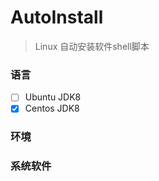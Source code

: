 # AutoInstall

> Linux 自动安装软件shell脚本

### 语言
- [ ] Ubuntu JDK8
- [x] Centos JDK8

### 环境


### 系统软件




